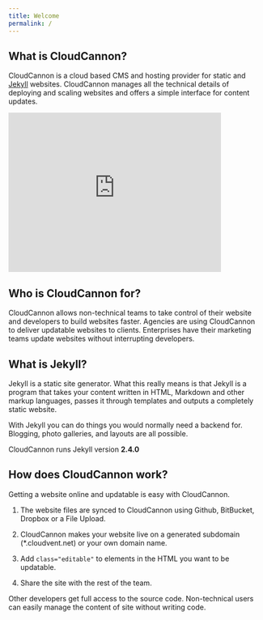 ```yaml
---
title: Welcome
permalink: /
---
```


## What is CloudCannon?

CloudCannon is a cloud based CMS and hosting provider for static and [Jekyll](http://jekyllrb.com) websites. CloudCannon manages all the technical details of deploying and scaling websites and offers a simple interface for content updates.

<p><iframe width="420" height="315" src="https://www.youtube.com/embed/W9GaCEm4bHo" frameborder="0" allowfullscreen></iframe></p>

## Who is CloudCannon for?

CloudCannon allows non-technical teams to take control of their website and developers to build websites faster. Agencies are using CloudCannon to deliver updatable websites to clients. Enterprises have their marketing teams update websites without interrupting developers.

## What is Jekyll?

Jekyll is a static site generator. What this really means is that Jekyll is a program that takes your content written in HTML, Markdown and other markup languages, passes it through templates and outputs a completely static website.

With Jekyll you can do things you would normally need a backend for. Blogging, photo galleries, and layouts are all possible.

CloudCannon runs Jekyll version **2.4.0**

## How does CloudCannon work?

Getting a website online and updatable is easy with CloudCannon.

1. The website files are synced to CloudCannon using Github, BitBucket, Dropbox or a File Upload.

2. CloudCannon makes your website live on a generated subdomain (*.cloudvent.net) or your own domain name.

3. Add `class="editable"` to elements in the HTML you want to be updatable.

4. Share the site with the rest of the team.

Other developers get full access to the source code. Non-technical users can easily manage the content of site without writing code.
